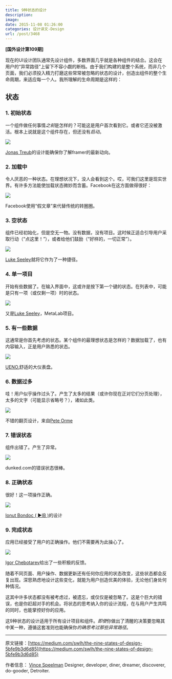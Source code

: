 ```yaml
---
title: 9种状态的设计
description: 
image: 
date: 2015-11-08 01:26:00
categories: 设计译文-Design
url: /post/3468
---
```


**[国外设计第109期]**

现在的UI设计团队通常先设计组件，多数界面几乎就是各种组件的结合。这会在用户的“异常路径”上留下不容小觑的断档。由于我们构建的是整个系统，而非几个页面，我们必须投入精力打磨这些常常被忽略的状态的设计，创造出组件的整个生命周期，来适应每一个人。我所理解的生命周期是这样的：

## 状态

### 1. **初始状态**

一个组件做任何事情*之前*是怎样的？可能这是用户首次看到它。或者它还没被激活。根本上说就是这个组件存在，但还没有*启动*。

![](https://cdn.victor42.work/posts/2015-11/11-08/1-LNyqFzjiRNkqw186I2_YtQ.png)

[Jonas Treub](https://dribbble.com/jonastreub)的设计能确保你了解framer的最新动向。

### 2. **加载中**

令人厌恶的一种状态。在理想状况下，没人会看到这个。哎，可我们这里是现实世界。有许多方法能使加载状态微妙而含蓄。Facebook在这方面做得很好：

![](https://cdn.victor42.work/posts/2015-11/11-08/1-TpIehvczESpOJD7yQ3HF2g.gif)

Facebook使用“假文章”来代替传统的转圈圈。

### 3. **空状态**

组件已经初始化，但是空无一物。没有数据，没有项目。这时候正适合引导用户采取行动（“点这里！”），或者给他们鼓励（“好样的，一切正常”）。

![](https://cdn.victor42.work/posts/2015-11/11-08/1-IoVJzoP3v9_16IdpK9ww3g.png)

[Luke Seeley](https://dribbble.com/lukees)就将它作为了一种捷径。

### 4. **单一项目**

开始有些数据了。在输入界面中，这或许是按下第一个键的状态。在列表中，可能是只有一项（或仅剩一项）时的状态。

![](https://cdn.victor42.work/posts/2015-11/11-08/1-fnfAL-lYn5V4ulHM2f3vWg.png)

又是[Luke Seeley](https://dribbble.com/lukees)，MetaLab项目。

### 5. **有一些数据**

这通常是你首先考虑的状态。某个组件的最理想状态是怎样的？数据加载了，也有内容输入，正是用户熟悉的状态。

![](https://cdn.victor42.work/posts/2015-11/11-08/1-js-IckIHrUTT5KtZtiENSQ.png)

[UENO.](https://dribbble.com/teams/ueno)舒适的大仪表盘。

### 6. **数据过多**

哇！用户似乎操作过头了。产生了太多的结果（或许你现在正对它们分页处理），太多的文字（可能显示省略号？），诸如此类。

![](https://cdn.victor42.work/posts/2015-11/11-08/1-dp8v6F66fu5tfa4Dq_c31Q.png)

不错的翻页设计，来自[Pete Orme](https://dribbble.com/ormeski)

### 7. **错误状态**

组件出错了。产生了异常。

![](https://cdn.victor42.work/posts/2015-11/11-08/1-sk90HfKPbvisYcFsYjMm0A.png)

dunked.com的错误状态很棒。

### 8. **正确状态**

很好！这一项操作正确。

![](https://cdn.victor42.work/posts/2015-11/11-08/1-D8fkoQeLLFx1TNt5lBS0GA.png)

[Ionut Bondoc ( ►IB )](https://dribbble.com/IonutBondoc)的设计

### 9. **完成状态**

应用已经接受了用户的正确操作。他们不需要再为此操心了。

![](https://cdn.victor42.work/posts/2015-11/11-08/1-r6NdBjvStCqOWe4orT7bNQ.gif)

[Igor Chebotarev](https://dribbble.com/IgorCheb)给出了一些积极的反馈。

随着不同页面、用户操作、数据更新还有任何你应用的状态改变，这些状态都会反复出现。深思熟虑地设计这些变化，就能为用户创造优美的体验，无论他们身处何种情况。

这其中许多状态都没有被考虑过，被遗忘，或仅仅是被忽略了。这是个巨大的错误，也是你赶超对手的机会。将状态的思考纳入你的设计流程，在与用户产生共鸣的同时，也能掌控好你的应用。

这9种状态的设计适用于所有设计项目和组件。*即使*你做出了清醒的决策要忽略其中某一种，遵循这套准则也能确保你*的确思考过那些异常路径*。

---

原文链接：[https://medium.com/swlh/the-nine-states-of-design-5bfe9b3d6d85](https://medium.com/swlh/the-nine-states-of-design-5bfe9b3d6d85)

作者信息：
[Vince Speelman](https://medium.com/@vinspee)
Designer, developer, diner, dreamer, discoverer, do-gooder, Detroiter.